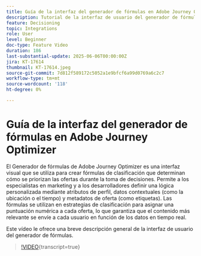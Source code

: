 ```yaml
---
title: Guía de la interfaz del generador de fórmulas en Adobe Journey Optimizer
description: Tutorial de la interfaz de usuario del generador de fórmulas
feature: Decisioning
topic: Integrations
role: User
level: Beginner
doc-type: Feature Video
duration: 186
last-substantial-update: 2025-06-06T00:00:00Z
jira: KT-17614
thumbnail: KT-17614.jpeg
source-git-commit: 7d812f589172c5052a1e9bfcf6a99d0769a6c2c7
workflow-type: tm+mt
source-wordcount: '118'
ht-degree: 0%

---
```


# Guía de la interfaz del generador de fórmulas en Adobe Journey Optimizer

El Generador de fórmulas de Adobe Journey Optimizer es una interfaz visual que se utiliza para crear fórmulas de clasificación que determinan cómo se priorizan las ofertas durante la toma de decisiones. Permite a los especialistas en marketing y a los desarrolladores definir una lógica personalizada mediante atributos de perfil, datos contextuales (como la ubicación o el tiempo) y metadatos de oferta (como etiquetas). Las fórmulas se utilizan en estrategias de clasificación para asignar una puntuación numérica a cada oferta, lo que garantiza que el contenido más relevante se envíe a cada usuario en función de los datos en tiempo real.


Este vídeo le ofrece una breve descripción general de la interfaz de usuario del generador de fórmulas.

>[!VIDEO](https://video.tv.adobe.com/v/3463738?quality=12&learn=on){transcript=true}
